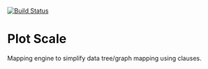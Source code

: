 [![Build Status](https://travis-ci.org/jesse23/plot-scale.svg?branch=master)](https://travis-ci.org/jesse23/plot-scale)
# Plot Scale

Mapping engine to simplify data tree/graph mapping using clauses.
